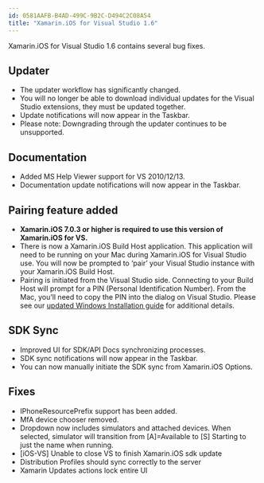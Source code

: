 ```yaml
---
id: 0581AAFB-B4AD-499C-9B2C-D494C2C08A54
title: "Xamarin.iOS for Visual Studio 1.6"
---
```


Xamarin.iOS for Visual Studio 1.6 contains several bug fixes.

## Updater

-  The updater workflow has significantly changed.
-  You will no longer be able to download individual updates for the Visual Studio extensions, they must be updated together.   
-  Update notifications will now appear in the Taskbar.
-  Please note: Downgrading through the updater continues to be unsupported.


## Documentation

-  Added MS Help Viewer support for VS 2010/12/13.
-  Documentation update notifications will now appear in the Taskbar.


## Pairing feature added

-  **Xamarin.iOS 7.0.3 or higher is required to use this version of Xamarin.iOS for VS.**
-  There is now a Xamarin.iOS Build Host application. This application will need to be running on your Mac during Xamarin.iOS for Visual Studio use. You will now be prompted to ‘pair’ your Visual Studio instance with your Xamarin.iOS Build Host. 
-  Pairing is initiated from the Visual Studio side. Connecting to your Build Host will prompt for a PIN (Personal Identification Number). From the Mac, you’ll need to copy the PIN into the dialog on Visual Studio. Please see our  [updated Windows Installation guide](http://docs.xamarin.com/guides/ios/getting_started/installation/windows/troubleshoot.html) for additional details. 


## SDK Sync

-  Improved UI for SDK/API Docs synchronizing processes.
-  SDK sync notifications will now appear in the Taskbar.
-  You can now manually initiate the SDK sync from Xamarin.iOS Options.


## Fixes

-  IPhoneResourcePrefix support has been added.
-  MfA device chooser removed.
-  Dropdown now includes simulators and attached devices. When selected, simulator will transition from [A]=Available to [S] Starting to just the name when running. 
-  [iOS-VS] Unable to close VS to finish Xamarin.iOS sdk update
-  Distribution Profiles should sync correctly to the server
-  Xamarin Updates actions lock entire UI

